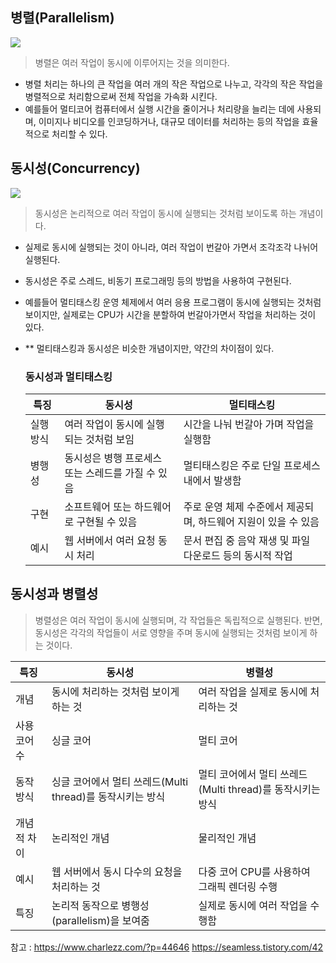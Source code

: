 ## 병렬(Parallelism)
![](https://velog.velcdn.com/images/kwontae1313/post/0313a223-eb8b-4d13-adda-fb353526c83f/image.png)
> 병렬은 여러 작업이 동시에 이루어지는 것을 의미한다.
- 병렬 처리는 하나의 큰 작업을 여러 개의 작은 작업으로 나누고, 각각의 작은 작업을 병렬적으로 처리함으로써 전체 작업을 가속화 시킨다.
- 예를들어 멀티코어 컴퓨터에서 실행 시간을 줄이거나 처리량을 늘리는 데에 사용되며, 이미지나 비디오를 인코딩하거나, 대규모 데이터를 처리하는 등의 작업을 효율적으로 처리할 수 있다.

## 동시성(Concurrency)
![](https://velog.velcdn.com/images/kwontae1313/post/5b27ffac-cb1e-4b0d-9c63-52576b31f30d/image.png)
> 동시성은 논리적으로 여러 작업이 동시에 실행되는 것처럼 보이도록 하는 개념이다.
- 실제로 동시에 실행되는 것이 아니라, 여러 작업이 번갈아 가면서 조각조각 나뉘어 실행된다.
- 동시성은 주로 스레드, 비동기 프로그래밍 등의 방법을 사용하여 구현된다.
- 예를들어 멀티태스킹 운영 체제에서 여러 응용 프로그램이 동시에 실행되는 것처럼 보이지만, 실제로는 CPU가 시간을 분할하여 번갈아가면서 작업을 처리하는 것이 있다.


- ** 멀티태스킹과 동시성은 비슷한 개념이지만, 약간의 차이점이 있다.
    ### 동시성과 멀티태스킹
  | 특징         | 동시성                                        | 멀티태스킹                                       |
  |--------------|-----------------------------------------------|---------------------------------------------------|
  | 실행 방식    | 여러 작업이 동시에 실행되는 것처럼 보임       | 시간을 나눠 번갈아 가며 작업을 실행함              |
  | 병행성       | 동시성은 병행 프로세스 또는 스레드를 가질 수 있음 | 멀티태스킹은 주로 단일 프로세스 내에서 발생함      |
  | 구현         | 소프트웨어 또는 하드웨어로 구현될 수 있음      | 주로 운영 체제 수준에서 제공되며, 하드웨어 지원이 있을 수 있음 |
  | 예시         | 웹 서버에서 여러 요청 동시 처리                | 문서 편집 중 음악 재생 및 파일 다운로드 등의 동시적 작업 |


## 동시성과 병렬성
> 병렬성은 여러 작업이 동시에 실행되며, 각 작업들은 독립적으로 실행된다. 반면, 동시성은 각각의 작업들이 서로 영향을 주며 동시에 실행되는 것처럼 보이게 하는 것이다.

| 특징      | 동시성                                        | 병렬성                                       |
|---------|-----------------------------------------------|-----------------------------------------------|
| 개념      | 동시에 처리하는 것처럼 보이게 하는 것         | 여러 작업을 실제로 동시에 처리하는 것         |
| 사용 코어 수 | 싱글 코어                                     | 멀티 코어                                   |
| 동작 방식   | 싱글 코어에서 멀티 쓰레드(Multi thread)를 동작시키는 방식 | 멀티 코어에서 멀티 쓰레드(Multi thread)를 동작시키는 방식 |
| 개념적 차이  | 논리적인 개념                                 | 물리적인 개념                               |
| 예시      | 웹 서버에서 동시 다수의 요청을 처리하는 것       | 다중 코어 CPU를 사용하여 그래픽 렌더링 수행 |
| 특징      | 논리적 동작으로 병행성(parallelism)을 보여줌   | 실제로 동시에 여러 작업을 수행함             |



참고 : https://www.charlezz.com/?p=44646
https://seamless.tistory.com/42